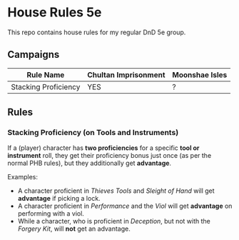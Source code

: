 # House Rules 5e
This repo contains house rules for my regular DnD 5e group.

## Campaigns

| Rule Name            | Chultan Imprisonment | Moonshae Isles |
|----------------------|----------------------|----------------|
| Stacking Proficiency | YES                  | ?              |

## Rules

### Stacking Proficiency (on Tools and Instruments)

If a (player) character has **two proficiencies** for a specific **tool or instrument** roll, they get their proficiency bonus just once (as per the normal PHB rules), but they additionally get **advantage**.

Examples:
  - A character proficient in *Thieves Tools* and *Sleight of Hand* will get **advantage** if picking a lock.
  - A character proficient in *Performance* and the *Viol* will get **advantage** on performing with a viol.
  - While a character, who is proficient in *Deception*, but not with the *Forgery Kit*, will **not** get an advantage.
